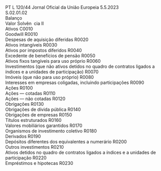 PT  L 120/44 Jornal Oficial da União Europeia 5.5.2023  
S.02.01.02  
Balanço  
Valor Solvên ­
cia II  
Ativos  C0010  
Goodwill  R0010  
Despesas de aquisição diferidas  R0020  
Ativos intangíveis  R0030  
Ativos por impostos diferidos  R0040  
Excedente de benefícios de pensão  R0050  
Ativos fixos tangíveis para uso próprio  R0060  
Investimentos (que não ativos detidos no quadro de contratos ligados a índices e a 
unidades de participação)  R0070  
Imóveis (que não para uso próprio)  R0080  
Interesses em empresas coligadas, incluindo participações  R0090  
Ações  R0100  
Ações — cotadas  R0110  
Ações — não cotadas  R0120  
Obrigações  R0130  
Obrigações de dívida pública  R0140  
Obrigações de empresas  R0150  
Títulos estruturados  R0160  
Valores mobiliários garantidos  R0170  
Organismos de investimento coletivo  R0180  
Derivados  R0190  
Depósitos diferentes dos equivalentes a numerário  R0200  
Outros investimentos  R0210  
Ativos detidos no quadro de contratos ligados a índices e a unidades de participação  R0220  
Empréstimos e hipotecas  R0230